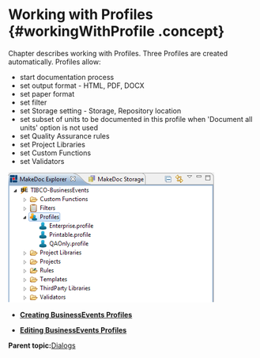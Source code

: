 # Working with Profiles {#workingWithProfile .concept}

Chapter describes working with Profiles. Three Profiles are created automatically. Profiles allow:

-   start documentation process
-   set output format - HTML, PDF, DOCX
-   set paper format
-   set filter
-   set Storage setting - Storage, Repository location
-   set subset of units to be documented in this profile when 'Document all units' option is not used
-   set Quality Assurance rules
-   set Project Libraries
-   set Custom Functions
-   set Validators

![Default Profiles in project](img/profiles.png "Default Profiles in project")

-   **[Creating BusinessEvents Profiles](../../../../modules/bebe/setup/dialogs/creatingProfile.md)**  

-   **[Editing BusinessEvents Profiles](../../../../modules/bebe/setup/dialogs/editingProfile.md)**  


**Parent topic:**[Dialogs](../../../../modules/bebe/setup/dialogs/dialogs.md)

